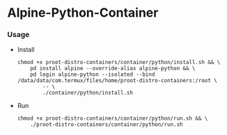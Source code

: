 # Alpine-Python-Container

### Usage
- Install
    ```shell
    chmod +x proot-distro-containers/container/python/install.sh && \
    	pd install alpine --override-alias alpine-python && \
    	pd login alpine-python --isolated --bind /data/data/com.termux/files/home/proot-distro-containers:/root \
    		-- \
    		./container/python/install.sh
    ```
- Run
    ```shell
    chmod +x proot-distro-containers/container/python/run.sh && \
        ./proot-distro-containers/container/python/run.sh
    ```
